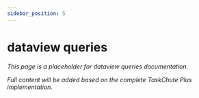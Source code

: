 ```yaml
---
sidebar_position: 5
---
```


# dataview queries

*This page is a placeholder for dataview queries documentation.*

*Full content will be added based on the complete TaskChute Plus implementation.*
